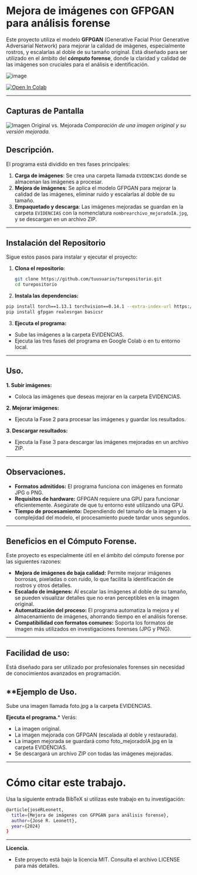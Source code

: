 # **Mejora de imágenes con GFPGAN para análisis forense**

Este proyecto utiliza el modelo **GFPGAN** (Generative Facial Prior Generative Adversarial Network) para mejorar la calidad de imágenes, especialmente rostros, y escalarlas al doble de su tamaño original. Está diseñado para ser utilizado en el ámbito del **cómputo forense**, donde la claridad y calidad de las imágenes son cruciales para el análisis e identificación.

![image](https://miro.medium.com/v2/resize:fit:1400/1*EvemeaXd0_SEHPmxGeDLsw.png)

[![Open In Colab](https://colab.research.google.com/assets/colab-badge.svg)](https://colab.research.google.com/github/jrleonett/SwinIR/blob/main/SwinIR.ipynb)

---
## **Capturas de Pantalla**
![Imagen Original vs. Mejorada](https://lh3.googleusercontent.com/d/1Wi1lOUsS513PfDp3ubNJuD8iVxx0G1b0)
*Comparación de una imagen original y su versión mejorada.*

## **Descripción.**

El programa está dividido en tres fases principales:

1. **Carga de imágenes**: Se crea una carpeta llamada `EVIDENCIAS` donde se almacenan las imágenes a procesar.
2. **Mejora de imágenes**: Se aplica el modelo GFPGAN para mejorar la calidad de las imágenes, eliminar ruido y escalarlas al doble de su tamaño.
3. **Empaquetado y descarga**: Las imágenes mejoradas se guardan en la carpeta `EVIDENCIAS` con la nomenclatura `nombrearchivo_mejoradoIA.jpg`, y se descargan en un archivo ZIP.

---

## **Instalación del Repositorio**

Sigue estos pasos para instalar y ejecutar el proyecto:

1. **Clona el repositorio**:
   ```bash
   git clone https://github.com/tuusuario/turepositorio.git
   cd turepositorio
   ```
   
2. **Instala las dependencias:**
```bash
pip install torch==1.13.1 torchvision==0.14.1 --extra-index-url https://download.pytorch.org/whl/cu117
pip install gfpgan realesrgan basicsr
```
3. **Ejecuta el programa:**
- Sube las imágenes a la carpeta EVIDENCIAS.
- Ejecuta las tres fases del programa en Google Colab o en tu entorno local.
---
## **Uso.**
**1. Subir imágenes:**
- Coloca las imágenes que deseas mejorar en la carpeta EVIDENCIAS.

**2. Mejorar imágenes:**
- Ejecuta la Fase 2 para procesar las imágenes y guardar los resultados.

**3. Descargar resultados:**
- Ejecuta la Fase 3 para descargar las imágenes mejoradas en un archivo ZIP.

---

## **Observaciones.**
- **Formatos admitidos:** El programa funciona con imágenes en formato JPG o PNG.
- **Requisitos de hardware:** GFPGAN requiere una GPU para funcionar eficientemente. Asegúrate de que tu entorno esté utilizando una GPU.
- **Tiempo de procesamiento:** Dependiendo del tamaño de la imagen y la complejidad del modelo, el procesamiento puede tardar unos segundos.

--- 

## **Beneficios en el Cómputo Forense.**
Este proyecto es especialmente útil en el ámbito del cómputo forense por las siguientes razones:

- **Mejora de imágenes de baja calidad:** Permite mejorar imágenes borrosas, pixeladas o con ruido, lo que facilita la identificación de rostros y otros detalles.
- **Escalado de imágenes:** Al escalar las imágenes al doble de su tamaño, se pueden visualizar detalles que no eran perceptibles en la imagen original.
- **Automatización del proceso:** El programa automatiza la mejora y el almacenamiento de imágenes, ahorrando tiempo en el análisis forense.
- **Compatibilidad con formatos comunes:** Soporta los formatos de imagen más utilizados en investigaciones forenses (JPG y PNG).

---

## **Facilidad de uso:**
Está diseñado para ser utilizado por profesionales forenses sin necesidad de conocimientos avanzados en programación.

## **Ejemplo de Uso.
Sube una imagen llamada foto.jpg a la carpeta EVIDENCIAS.

**Ejecuta el programa.***
Verás:
- La imagen original.
- La imagen mejorada con GFPGAN (escalada al doble y restaurada).
- La imagen mejorada se guardará como foto_mejoradoIA.jpg en la carpeta EVIDENCIAS.
- Se descargará un archivo ZIP con todas las imágenes mejoradas.

---
# Cómo citar este trabajo.
Usa la siguiente entrada BibTeX si utilizas este trabajo en tu investigación:
```bash
@article{joséRLeonett,
  title={Mejora de imágenes con GFPGAN para análisis forense},
  author={José R. Leonett},
  year={2024}
}
```
---

**Licencia.**
- Este proyecto está bajo la licencia MIT. Consulta el archivo LICENSE para más detalles.

